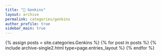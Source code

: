 ```yaml
---
title: "🧱 Genkins"
layout: archive
permalink: categories/genkins
author_profile: true
sidebar_main: true
---
```


{% assign posts = site.categories.Genkins %}
{% for post in posts %} {% include archive-single2.html type=page.entries_layout %} {% endfor %}